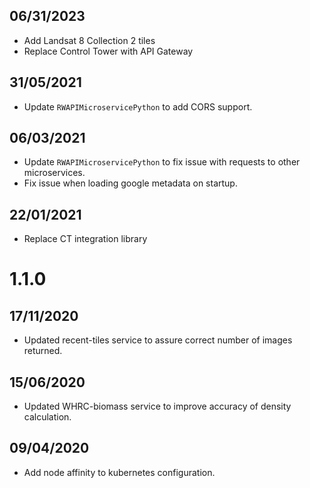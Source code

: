 ## 06/31/2023

- Add Landsat 8 Collection 2 tiles
- Replace Control Tower with API Gateway

## 31/05/2021

- Update `RWAPIMicroservicePython` to add CORS support.

## 06/03/2021

- Update `RWAPIMicroservicePython` to fix issue with requests to other microservices.
- Fix issue when loading google metadata on startup.

## 22/01/2021

- Replace CT integration library

# 1.1.0

## 17/11/2020

- Updated recent-tiles service to assure correct number of images returned.
  
## 15/06/2020

- Updated WHRC-biomass service to improve accuracy of density calculation.

## 09/04/2020

- Add node affinity to kubernetes configuration.
